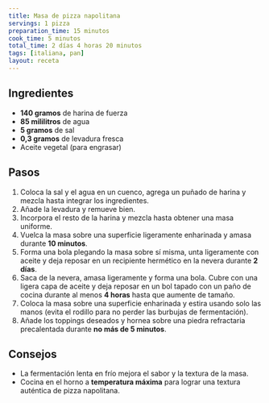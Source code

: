 ```yaml
---
title: Masa de pizza napolitana
servings: 1 pizza
preparation_time: 15 minutos
cook_time: 5 minutos
total_time: 2 días 4 horas 20 minutos
tags: [italiana, pan]
layout: receta
---
```


## Ingredientes

- **140 gramos** de harina de fuerza
- **85 mililitros** de agua
- **5 gramos** de sal
- **0,3 gramos** de levadura fresca
- Aceite vegetal (para engrasar)

## Pasos

1. Coloca la sal y el agua en un cuenco, agrega un puñado de harina y mezcla hasta integrar los ingredientes.
2. Añade la levadura y remueve bien.
3. Incorpora el resto de la harina y mezcla hasta obtener una masa uniforme.
4. Vuelca la masa sobre una superficie ligeramente enharinada y amasa durante **10 minutos**.
5. Forma una bola plegando la masa sobre sí misma, unta ligeramente con aceite y deja reposar en un recipiente hermético en la nevera durante **2 días**.
6. Saca de la nevera, amasa ligeramente y forma una bola. Cubre con una ligera capa de aceite y deja reposar en un bol tapado con un paño de cocina durante al menos **4 horas** hasta que aumente de tamaño.
7. Coloca la masa sobre una superficie enharinada y estira usando solo las manos (evita el rodillo para no perder las burbujas de fermentación).
8. Añade los toppings deseados y hornea sobre una piedra refractaria precalentada durante **no más de 5 minutos**.

## Consejos

- La fermentación lenta en frío mejora el sabor y la textura de la masa.
- Cocina en el horno a **temperatura máxima** para lograr una textura auténtica de pizza napolitana.
